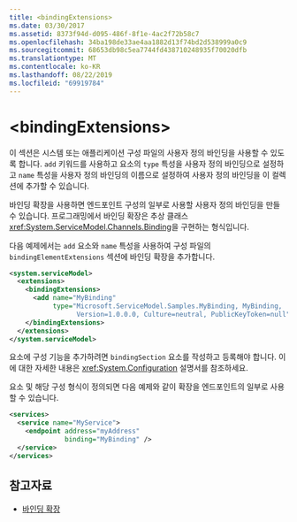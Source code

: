 ```yaml
---
title: <bindingExtensions>
ms.date: 03/30/2017
ms.assetid: 8373f94d-d095-486f-8f1e-4ac2f72b58c7
ms.openlocfilehash: 34ba198de33ae4aa1882d13f74bd2d538999a0c9
ms.sourcegitcommit: 68653db98c5ea7744fd438710248935f70020dfb
ms.translationtype: MT
ms.contentlocale: ko-KR
ms.lasthandoff: 08/22/2019
ms.locfileid: "69919784"
---
```

# <a name="bindingextensions"></a>\<bindingExtensions>
이 섹션은 시스템 또는 애플리케이션 구성 파일의 사용자 정의 바인딩을 사용할 수 있도록 합니다. `add` 키워드를 사용하고 요소의 `type` 특성을 사용자 정의 바인딩으로 설정하고 `name` 특성을 사용자 정의 바인딩의 이름으로 설정하여 사용자 정의 바인딩을 이 컬렉션에 추가할 수 있습니다.  
  
 바인딩 확장을 사용하면 엔드포인트 구성의 일부로 사용할 사용자 정의 바인딩을 만들 수 있습니다. 프로그래밍에서 바인딩 확장은 추상 클래스 <xref:System.ServiceModel.Channels.Binding>을 구현하는 형식입니다.  
  
 다음 예제에서는 `add` 요소와 `name` 특성을 사용하여 구성 파일의 `bindingElementExtensions` 섹션에 바인딩 확장을 추가합니다.  
  
```xml  
<system.serviceModel>
  <extensions>
    <bindingExtensions>
      <add name="MyBinding"
           type="Microsoft.ServiceModel.Samples.MyBinding, MyBinding,
                 Version=1.0.0.0, Culture=neutral, PublicKeyToken=null" />
    </bindingExtensions>
  </extensions>
</system.serviceModel>
```  
  
 요소에 구성 기능을 추가하려면 `bindingSection` 요소를 작성하고 등록해야 합니다. 이에 대한 자세한 내용은 <xref:System.Configuration> 설명서를 참조하세요.  
  
 요소 및 해당 구성 형식이 정의되면 다음 예제와 같이 확장을 엔드포인트의 일부로 사용할 수 있습니다.  
  
```xml  
<services>
  <service name="MyService">
    <endpoint address="myAddress"
              binding="MyBinding" />
  </service>
</services>
```  
  
## <a name="see-also"></a>참고자료

- [바인딩 확장](../../../wcf/extending/extending-bindings.md)

